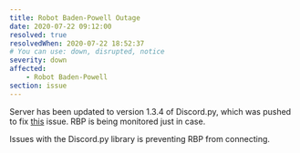 ```yaml
---
title: Robot Baden-Powell Outage
date: 2020-07-22 09:12:00
resolved: true
resolvedWhen: 2020-07-22 18:52:37
# You can use: down, disrupted, notice
severity: down
affected:
    - Robot Baden-Powell
section: issue
---
```


Server has been updated to version 1.3.4 of Discord.py, which was pushed to fix [this](https://github.com/Rapptz/discord.py/issues/5109) issue. RBP is being monitored just in case.

Issues with the Discord.py library is preventing RBP from connecting.
